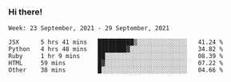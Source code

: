 ### Hi there!

<!--START_SECTION:waka-->
```text
Week: 23 September, 2021 - 29 September, 2021

JSX      5 hrs 41 mins   ██████████▒░░░░░░░░░░░░░░   41.24 % 
Python   4 hrs 48 mins   ████████▓░░░░░░░░░░░░░░░░   34.82 % 
Ruby     1 hr 9 mins     ██░░░░░░░░░░░░░░░░░░░░░░░   08.39 % 
HTML     59 mins         █▓░░░░░░░░░░░░░░░░░░░░░░░   07.22 % 
Other    38 mins         █░░░░░░░░░░░░░░░░░░░░░░░░   04.66 % 
```
<!--END_SECTION:waka-->
